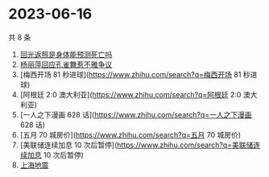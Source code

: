 # 2023-06-16

共 8 条

<!-- BEGIN ZHIHUSEARCH -->
<!-- 最后更新时间 Fri Jun 16 2023 12:08:04 GMT+0800 (China Standard Time) -->
1. [回光返照是身体能预测死亡吗](https://www.zhihu.com/search?q=回光返照是身体能预测死亡吗)
1. [杨丽萍回应孔雀舞惹不雅争议](https://www.zhihu.com/search?q=杨丽萍回应孔雀舞惹不雅争议)
1. [梅西开场 81 秒进球](https://www.zhihu.com/search?q=梅西开场 81 秒进球)
1. [阿根廷 2:0 澳大利亚](https://www.zhihu.com/search?q=阿根廷 2:0 澳大利亚)
1. [一人之下漫画 628 话](https://www.zhihu.com/search?q=一人之下漫画 628 话)
1. [五月 70 城房价](https://www.zhihu.com/search?q=五月 70 城房价)
1. [美联储连续加息 10 次后暂停](https://www.zhihu.com/search?q=美联储连续加息 10 次后暂停)
1. [上海地震](https://www.zhihu.com/search?q=上海地震)
<!-- END ZHIHUSEARCH -->
